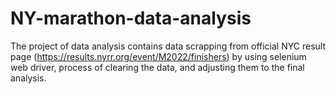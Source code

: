 # NY-marathon-data-analysis
The project of data analysis contains data scrapping from official NYC result page (https://results.nyrr.org/event/M2022/finishers) by using selenium web driver, process of clearing the data, and adjusting them to the final analysis.
